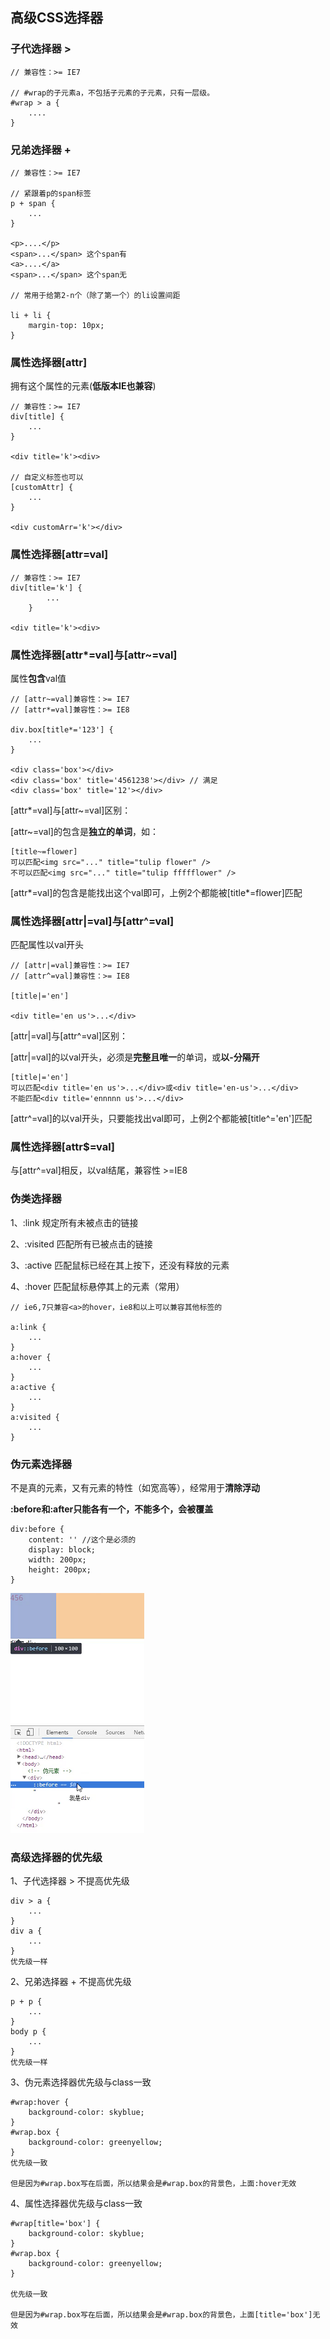 ## 高级CSS选择器

### 子代选择器 >
  
    // 兼容性：>= IE7
    
    // #wrap的子元素a，不包括子元素的子元素，只有一层级。
    #wrap > a {
        ....
    }
    
### 兄弟选择器 + 
    
    // 兼容性：>= IE7
    
    // 紧跟着p的span标签
    p + span {
        ...
    }
    
    <p>....</p>
    <span>...</span> 这个span有
    <a>....</a>
    <span>...</span> 这个span无
    
    // 常用于给第2-n个（除了第一个）的li设置间距
    
    li + li {
        margin-top: 10px;
    }

### 属性选择器[attr]

拥有这个属性的元素(**低版本IE也兼容**)
    
    // 兼容性：>= IE7
    div[title] {
        ...
    }
    
    <div title='k'><div>

    // 自定义标签也可以
    [customAttr] {
        ...
    }
    
    <div customArr='k'></div>
    
### 属性选择器[attr=val]
    
    // 兼容性：>= IE7
    div[title='k'] {
            ...
        }
        
    <div title='k'><div>
    
### 属性选择器[attr*=val]与[attr~=val]

属性**包含**val值
    
    // [attr~=val]兼容性：>= IE7 
    // [attr*=val]兼容性：>= IE8
    
    div.box[title*='123'] {
        ...
    }
    
    <div class='box'></div>
    <div class='box' title='4561238'></div> // 满足
    <div class='box' title='12'></div>
    
[attr*=val]与[attr~=val]区别：

[attr~=val]的包含是**独立的单词**，如：

    [title~=flower]
    可以匹配<img src="..." title="tulip flower" />
    不可以匹配<img src="..." title="tulip ffffflower" />
    
[attr*=val]的包含是能找出这个val即可，上例2个都能被[title*=flower]匹配

### 属性选择器[attr|=val]与[attr^=val]

匹配属性以val开头
    
    // [attr|=val]兼容性：>= IE7 
    // [attr^=val]兼容性：>= IE8
    
    [title|='en']
    
    <div title='en us'>...</div>
    
[attr|=val]与[attr^=val]区别：

[attr|=val]的以val开头，必须是**完整且唯一**的单词，或**以-分隔开**

    [title|='en']
    可以匹配<div title='en us'>...</div>或<div title='en-us'>...</div>
    不能匹配<div title='ennnnn us'>...</div>
    
[attr^=val]的以val开头，只要能找出val即可，上例2个都能被[title^='en']匹配

### 属性选择器[attr$=val]

与[attr^=val]相反，以val结尾，兼容性 >=IE8

### 伪类选择器

1、:link 规定所有未被点击的链接

2、:visited 匹配所有已被点击的链接

3、:active 匹配鼠标已经在其上按下，还没有释放的元素

4、:hover 匹配鼠标悬停其上的元素（常用）
    
    // ie6,7只兼容<a>的hover，ie8和以上可以兼容其他标签的

    a:link { 
        ...
    }
    a:hover {
        ...
    }
    a:active {
        ...
    }
    a:visited {
        ...
    }

### 伪元素选择器

不是真的元素，又有元素的特性（如宽高等），经常用于**清除浮动**

**:before和:after只能各有一个，不能多个，会被覆盖**

    div:before {
        content: '' //这个是必须的
        display: block;
        width: 200px;
        height: 200px;
    }
    
![Alt text](./imgs/8-01.png)

### 高级选择器的优先级

1、子代选择器 > 不提高优先级

    div > a {
        ...
    }
    div a {
        ...
    }
    优先级一样
    
2、兄弟选择器 + 不提高优先级

    p + p {
        ...
    }
    body p {
        ...
    }
    优先级一样

3、伪元素选择器优先级与class一致

    #wrap:hover {
        background-color: skyblue;
    }
    #wrap.box {
        background-color: greenyellow;
    }
    优先级一致
    
    但是因为#wrap.box写在后面，所以结果会是#wrap.box的背景色，上面:hover无效
    
4、属性选择器优先级与class一致

    #wrap[title='box'] {
        background-color: skyblue;
    }
    #wrap.box {
        background-color: greenyellow;
    }
    
    优先级一致
        
    但是因为#wrap.box写在后面，所以结果会是#wrap.box的背景色，上面[title='box']无效